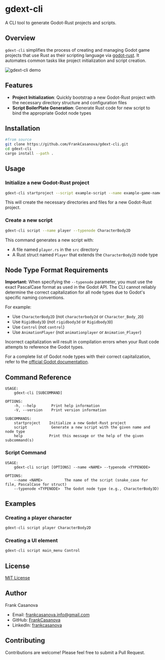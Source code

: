 

# gdext-cli

A CLI tool to generate Godot-Rust projects and scripts.

## Overview

`gdext-cli` simplifies the process of creating and managing Godot game projects that use Rust as their scripting language via [godot-rust](https://github.com/godot-rust/gdext). It automates common tasks like project initialization and script creation.

![gdext-cli demo](https://s6.gifyu.com/images/bzgAk.gif)

## Features

- **Project Initialization**: Quickly bootstrap a new Godot-Rust project with the necessary directory structure and configuration files
- **Script BoilerPlate Generation**: Generate Rust code for new script to bind the appropriate Godot node types

## Installation

```bash
#from source
git clone https://github.com/FrankCasanova/gdext-cli.git
cd gdext-cli
cargo install --path .
```

## Usage

### Initialize a new Godot-Rust project

```bash
gdext-cli startproject --script example-script --name example-game-name
```

This will create the necessary directories and files for a new Godot-Rust project.

### Create a new script

```bash
gdext-cli script --name player --typenode CharacterBody2D
```

This command generates a new script with:
- A file named `player.rs` in the `src` directory
- A Rust struct named `Player` that extends the `CharacterBody2D` node type

## Node Type Format Requirements

**Important:** When specifying the `--typenode` parameter, you must use the exact PascalCase format as used in the Godot API. The CLI cannot reliably determine the correct capitalization for all node types due to Godot's specific naming conventions.

For example:
- Use `CharacterBody2D` (not `characterbody2d` or `Character_Body_2D`)
- Use `RigidBody3D` (not `rigidbody3d` or `Rigidbody3D`)
- Use `Control` (not `control`)
- Use `AnimationPlayer` (not `animationplayer` or `Animation_Player`)

Incorrect capitalization will result in compilation errors when your Rust code attempts to reference the Godot types.

For a complete list of Godot node types with their correct capitalization, refer to the [official Godot documentation](https://docs.godotengine.org/en/stable/classes/index.html).


## Command Reference

```
USAGE:
    gdext-cli [SUBCOMMAND]

OPTIONS:
    -h, --help       Print help information
    -V, --version    Print version information

SUBCOMMANDS:
    startproject    Initialize a new Godot-Rust project
    script           Generate a new script with the given name and node type
    help            Print this message or the help of the given subcommand(s)
```

### Script Command

```
USAGE:
    gdext-cli script [OPTIONS] --name <NAME> --typenode <TYPENODE>

OPTIONS:
    --name <NAME>          The name of the script (snake_case for file, PascalCase for struct)
    --typenode <TYPENODE>  The Godot node type (e.g., CharacterBody3D)
```

## Examples

### Creating a player character

```bash
gdext-cli script player CharacterBody2D
```

### Creating a UI element

```bash
gdext-cli script main_menu Control
```

## License

[MIT License](LICENSE)

## Author

Frank Casanova
- Email: frankcasanova.info@gmail.com
- GitHub: [FrankCasanova](https://github.com/FrankCasanova)
- LinkedIn: [frankcasanova](https://linkedin.com/in/frankcasanova-)

## Contributing

Contributions are welcome! Please feel free to submit a Pull Request.
